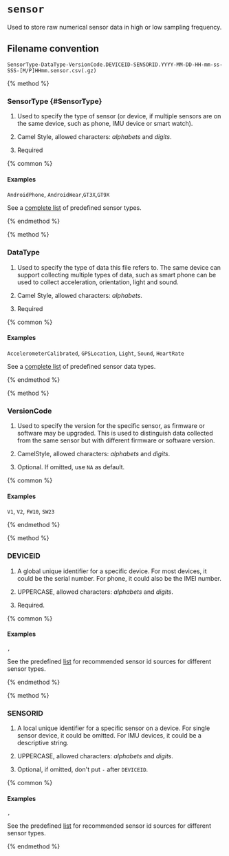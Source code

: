 # `sensor`

Used to store raw numerical sensor data in high or low sampling frequency.

## Filename convention

    SensorType-DataType-VersionCode.DEVICEID-SENSORID.YYYY-MM-DD-HH-mm-ss-SSS-[M/P]HHmm.sensor.csv(.gz)

{% method %}

### SensorType {#SensorType}

1. Used to specify the type of sensor (or device, if multiple sensors are on the same device, such as phone, IMU device or smart watch).

2. Camel Style, allowed characters: *alphabets* and *digits*.

3. Required

{% common %} 

#### Examples
`AndroidPhone`, `AndroidWear`,`GT3X`,`GT9X`

See a [complete list](#) of predefined sensor types.

{% endmethod %}

{% method %}

### DataType

1. Used to specify the type of data this file refers to. The same device can support collecting multiple types of data, such as smart phone can be used to collect acceleration, orientation, light and sound.

2. Camel Style, allowed characters: *alphabets*.

3. Required

{% common %}
#### Examples
`AccelerometerCalibrated`, `GPSLocation`, `Light`, `Sound`, `HeartRate`

See a [complete list](#) of predefined sensor data types.

{% endmethod %}

{% method %}

### VersionCode

1. Used to specify the version for the specific sensor, as firmware or software may be upgraded. This is used to distinguish data collected from the same sensor but with different firmware or software version.

2. CamelStyle, allowed characters: *alphabets* and *digits*.

3. Optional. If omitted, use `NA` as default.

{% common %}
#### Examples
`V1`, `V2`, `FW10`, `SW23`

{% endmethod %}

{% method %}

### DEVICEID

1. A global unique identifier for a specific device. For most devices, it could be the serial number. For phone, it could also be the IMEI number.

2. UPPERCASE, allowed characters: *alphabets* and *digits*.

3. Required.

{% common %}
#### Examples
``, ``

See the predefined [list](#) for recommended sensor id sources for different sensor types.

{% endmethod %}

{% method %}
### SENSORID

1. A local unique identifier for a specific sensor on a device. For single sensor device, it could be omitted. For IMU devices, it could be a descriptive string.

2. UPPERCASE, allowed characters: *alphabets* and *digits*.

3. Optional, if omitted, don't put `-` after `DEVICEID`.

{% common %}

#### Examples

``, ``



See the predefined [list](#) for recommended sensor id sources for different sensor types.



{% endmethod %}
